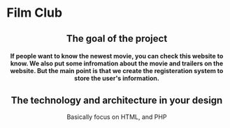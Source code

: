 <h1>Film Club</h1>
        <div style="text-align:center;"><h2>
           The goal of the project
            </h2>
        <h4>If people want to know the newest movie, you can check this website to know. We also put some infromation about the movie and trailers on the website. But the main point is that we create the registeration system to store the user's information.
           </h4>
        <h2>The technology and architecture in your design</h2>
        <p>
        Basically focus on HTML, and PHP
        </p>
        
       
</html>
